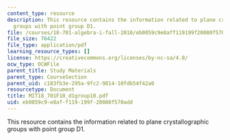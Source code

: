 ```yaml
---
content_type: resource
description: This resource contains the information related to plane crystallographic
  groups with point group D1.
file: /courses/18-701-algebra-i-fall-2010/eb0059c9e8aff119199f20080f570add_MIT18_701F10_d1group10.pdf
file_size: 76422
file_type: application/pdf
learning_resource_types: []
license: https://creativecommons.org/licenses/by-nc-sa/4.0/
ocw_type: OCWFile
parent_title: Study Materials
parent_type: CourseSection
parent_uid: c183fb3e-295a-9fc2-9814-10fdb54f42a0
resourcetype: Document
title: MIT18_701F10_d1group10.pdf
uid: eb0059c9-e8af-f119-199f-20080f570add
---
```

This resource contains the information related to plane crystallographic groups with point group D1.